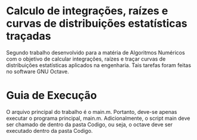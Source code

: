 # Calculo de integrações, raízes e curvas de distribuições estatísticas traçadas

Segundo trabalho desenvolvido para a matéria de Algoritmos Numéricos com o objetivo de calcular integrações, raízes e traçar curvas de distribuições estatísticas aplicados na engenharia. Tais tarefas foram feitas no software GNU Octave.

# Guia de Execução

O arquivo principal do trabalho é o main.m. Portanto, deve-se apenas executar o programa principal, main.m. Adicionalmente, o script main deve ser chamado de dentro da pasta Codigo, ou seja, o octave deve ser executado dentro da pasta Codigo.
